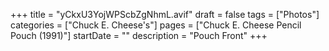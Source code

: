 +++
title = "yCkxU3YojWPScbZgNhmL.avif"
draft = false
tags = ["Photos"]
categories = ["Chuck E. Cheese's"]
pages = ["Chuck E. Cheese Pencil Pouch (1991)"]
startDate = ""
description = "Pouch Front"
+++
